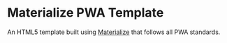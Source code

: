 # Materialize PWA Template
An HTML5 template built using [Materialize](https://materializecss.com/ "Materialize") that follows all PWA standards.
